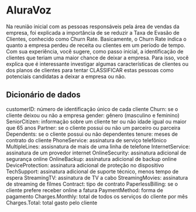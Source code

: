 # AluraVoz

Na reunião inicial com as pessoas responsáveis pela área de vendas da empresa, foi explicada a importância de se reduzir a Taxa de Evasão de Clientes, conhecido como Churn Rate. Basicamente, o Churn Rate indica o quanto a empresa perdeu de receita ou clientes em um período de tempo.  Com sua experiência, você sugere, como passo inicial, a identificação de clientes que teriam uma maior chance de deixar a empresa. Para isso, você explica que é interessante investigar algumas características de clientes ou dos planos de clientes para tentar CLASSIFICAR estas pessoas como potenciais candidatas a deixar a empresa ou não.

## Dicionário de dados
customerID: número de identificação único de cada cliente
Churn: se o cliente deixou ou não a empresa
gender: gênero (masculino e feminino)
SeniorCitizen: informação sobre um cliente ter ou não idade igual ou maior que 65 anos
Partner: se o cliente possui ou não um parceiro ou parceira
Dependents: se o cliente possui ou não dependentes
tenure: meses de contrato do cliente
PhoneService: assinatura de serviço telefônico
MultipleLines: assisnatura de mais de uma linha de telefone
InternetService: assinatura de um provedor internet
OnlineSecurity: assinatura adicional de segurança online
OnlineBackup: assinatura adicional de backup online
DeviceProtection: assinatura adicional de proteção no dispositivo
TechSupport: assinatura adicional de suporte técnico, menos tempo de espera
StreamingTV: assinatura de TV a cabo
StreamingMovies: assinatura de streaming de filmes
Contract: tipo de contrato
PaperlessBilling: se o cliente prefere receber online a fatura
PaymentMethod: forma de pagamento
Charges.Monthly: total de todos os serviços do cliente por mês
Charges.Total: total gasto pelo cliente
